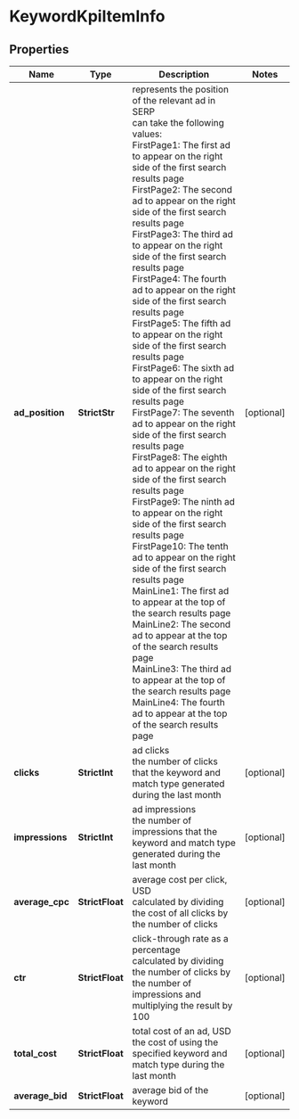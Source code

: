 # KeywordKpiItemInfo


## Properties

| Name | Type | Description | Notes |
|------------ | ------------- | ------------- | -------------|
**ad_position** | **StrictStr** | represents the position of the relevant ad in SERP<br>can take the following values:<br>FirstPage1: The first ad to appear on the right side of the first search results page<br>FirstPage2: The second ad to appear on the right side of the first search results page<br>FirstPage3: The third ad to appear on the right side of the first search results page<br>FirstPage4: The fourth ad to appear on the right side of the first search results page<br>FirstPage5: The fifth ad to appear on the right side of the first search results page<br>FirstPage6: The sixth ad to appear on the right side of the first search results page<br>FirstPage7: The seventh ad to appear on the right side of the first search results page<br>FirstPage8: The eighth ad to appear on the right side of the first search results page<br>FirstPage9: The ninth ad to appear on the right side of the first search results page<br>FirstPage10: The tenth ad to appear on the right side of the first search results page<br>MainLine1: The first ad to appear at the top of the search results page<br>MainLine2: The second ad to appear at the top of the search results page<br>MainLine3: The third ad to appear at the top of the search results page<br>MainLine4: The fourth ad to appear at the top of the search results page |[optional]|
**clicks** | **StrictInt** | ad clicks<br>the number of clicks that the keyword and match type generated during the last month |[optional]|
**impressions** | **StrictInt** | ad impressions<br>the number of impressions that the keyword and match type generated during the last month |[optional]|
**average_cpc** | **StrictFloat** | average cost per click, USD<br>calculated by dividing the cost of all clicks by the number of clicks |[optional]|
**ctr** | **StrictFloat** | click-through rate as a percentage<br>calculated by dividing the number of clicks by the number of impressions and multiplying the result by 100 |[optional]|
**total_cost** | **StrictFloat** | total cost of an ad, USD<br>the cost of using the specified keyword and match type during the last month |[optional]|
**average_bid** | **StrictFloat** | average bid of the keyword |[optional]|